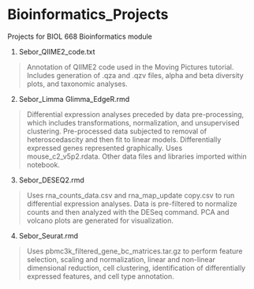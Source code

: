 # Bioinformatics_Projects
Projects for BIOL 668 Bioinformatics module

1. Sebor_QIIME2_code.txt
>Annotation of QIIME2 code used in the Moving Pictures tutorial. Includes generation of .qza and .qzv files, alpha and beta diversity plots, and taxonomic analyses.
2. Sebor_Limma Glimma_EdgeR.rmd
>Differential expression analyses preceded by data pre-processing, which includes transformations, normalization, and unsupervised clustering. Pre-processed data subjected to removal of heteroscedascity and then fit to linear models. Differentially expressed genes represented graphically. Uses mouse_c2_v5p2.rdata. Other data files and libraries imported within notebook.
3. Sebor_DESEQ2.rmd
>Uses rna_counts_data.csv and rna_map_update copy.csv to run differential expression analyses. Data is pre-filtered to normalize counts and then analyzed with the DESeq command. PCA and volcano plots are generated for visualization.
4. Sebor_Seurat.rmd
>Uses pbmc3k_filtered_gene_bc_matrices.tar.gz to perform feature selection, scaling and normalization, linear and non-linear dimensional reduction, cell clustering, identification of differentially expressed features, and cell type annotation.
